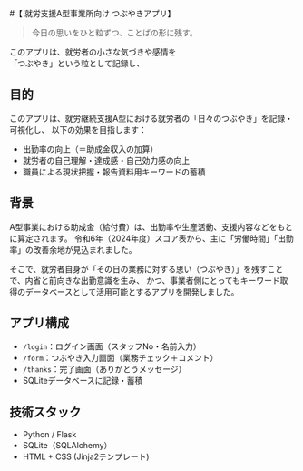 #【 就労支援A型事業所向け つぶやきアプリ】

> 今日の思いをひと粒ずつ、ことばの形に残す。

このアプリは、就労者の小さな気づきや感情を  
「つぶやき」という粒として記録し、  

## 目的

このアプリは、就労継続支援A型における就労者の「日々のつぶやき」を記録・可視化し、
以下の効果を目指します：

- 出勤率の向上（＝助成金収入の加算）
- 就労者の自己理解・達成感・自己効力感の向上
- 職員による現状把握・報告資料用キーワードの蓄積

## 背景

A型事業における助成金（給付費）は、出勤率や生産活動、支援内容などをもとに算定されます。
令和6年（2024年度）スコア表から、主に「労働時間」「出勤率」の改善余地が見込まれました。

そこで、就労者自身が「その日の業務に対する思い（つぶやき）」を残すことで、内省と前向きな出勤意識を生み、
かつ、事業者側にとってもキーワード取得のデータベースとして活用可能とするアプリを開発しました。

## アプリ構成

- `/login`：ログイン画面（スタッフNo・名前入力）
- `/form`：つぶやき入力画面（業務チェック＋コメント）
- `/thanks`：完了画面（ありがとうメッセージ）
- SQLiteデータベースに記録・蓄積

## 技術スタック

- Python / Flask
- SQLite（SQLAlchemy）
- HTML + CSS (Jinja2テンプレート)
